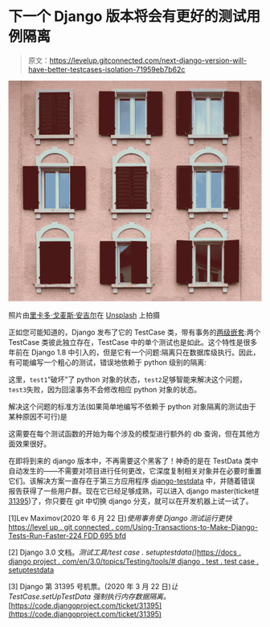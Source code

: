 # 下一个 Django 版本将会有更好的测试用例隔离

> 原文：<https://levelup.gitconnected.com/next-django-version-will-have-better-testcases-isolation-71959eb7b62c>

![](img/80820519c5061f29549c6a52df03f0c2.png)

照片由[里卡多·戈麦斯·安吉尔](https://unsplash.com/@ripato?utm_source=unsplash&utm_medium=referral&utm_content=creditCopyText)在 [Unsplash](https://unsplash.com/photos/VnOs8OuCvVY) 上拍摄

正如您可能知道的，Django 发布了它的 TestCase 类，带有事务的[两级嵌套](/using-transactions-to-make-django-tests-run-faster-224fdd695bfd):两个 TestCase 类彼此独立存在，TestCase 中的单个测试也是如此。这个特性是很多年前在 Django 1.8 中引入的，但是它有一个问题:隔离只在数据库级执行。因此，有可能编写一个粗心的测试，错误地依赖于 python 级别的隔离:

这里，`test1`“破坏”了 python 对象的状态，`test2`足够智能来解决这个问题，`test3`失败，因为回滚事务不会修改相应 python 对象的状态。

解决这个问题的标准方法(如果简单地编写不依赖于 python 对象隔离的测试由于某种原因不可行)是

这需要在每个测试函数的开始为每个涉及的模型进行额外的 db 查询，但在其他方面效果很好。

在即将到来的 django 版本中，不再需要这个黑客了！神奇的是在 TestData 类中自动发生的——不需要对项目进行任何更改，它深度复制相关对象并在必要时重置它们。该解决方案一直存在于第三方应用程序 [django-testdata](https://github.com/charettes/django-testdata) 中，并随着错误报告获得了一些用户群。现在它已经足够成熟，可以进入 django master(ticket[# 31395](https://code.djangoproject.com/ticket/31395))了，你只要在 git 中切换 django 分支，就可以在开发机器上试一试了。

[1]Lev Maximov(2020 年 6 月 22 日)*使用事务使 Django 测试运行更快*[https://level up . git connected . com/Using-Transactions-to-Make-Django-Tests-Run-Faster-224 FDD 695 bfd](/using-transactions-to-make-django-tests-run-faster-224fdd695bfd)

[2] Django 3.0 文档。*测试工具/test case . setuptestdata()*[https://docs . django project . com/en/3.0/topics/Testing/tools/# django . test . test case . setuptestdata](https://docs.djangoproject.com/en/3.0/topics/testing/tools/#django.test.TestCase.setUpTestData)

[3] Django 第 31395 号机票。(2020 年 3 月 22 日)*让 TestCase.setUpTestData 强制执行内存数据隔离。*[https://code.djangoproject.com/ticket/31395](https://code.djangoproject.com/ticket/31395)